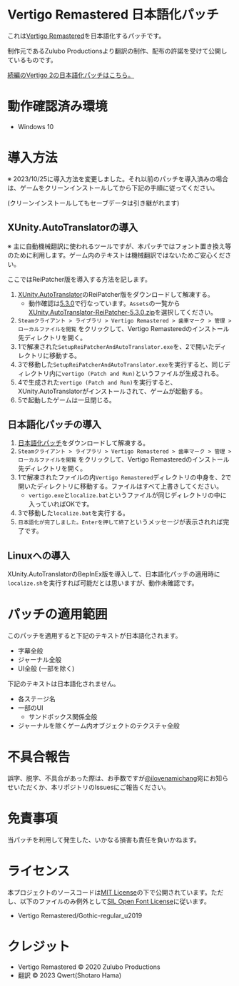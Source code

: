 # Vertigo Remastered 日本語化パッチ

これは[Vertigo Remastered](https://store.steampowered.com/app/1318090/Vertigo_Remastered/)を日本語化するパッチです。

制作元であるZulubo Productionsより翻訳の制作、配布の許諾を受けて公開しているものです。

[続編のVertigo 2の日本語化パッチはこちら。](https://github.com/izayoi256/vertigo-2-ja)

# 動作確認済み環境

- Windows 10

# 導入方法

※ 2023/10/25に導入方法を変更しました。それ以前のパッチを導入済みの場合は、ゲームをクリーンインストールしてから下記の手順に従ってください。

(クリーンインストールしてもセーブデータは引き継がれます)

## XUnity.AutoTranslatorの導入

※ 主に自動機械翻訳に使われるツールですが、本パッチではフォント置き換え等のために利用します。ゲーム内のテキストは機械翻訳ではないためご安心ください。

ここではReiPatcher版を導入する方法を記します。

1. [XUnity.AutoTranslator](https://github.com/bbepis/XUnity.AutoTranslator/releases)のReiPatcher版をダウンロードして解凍する。
    - 動作確認は[5.3.0](https://github.com/bbepis/XUnity.AutoTranslator/releases/tag/v5.3.0)で行なっています。`Assets`の一覧から[XUnity.AutoTranslator-ReiPatcher-5.3.0.zip](https://github.com/bbepis/XUnity.AutoTranslator/releases/download/v5.3.0/XUnity.AutoTranslator-ReiPatcher-5.3.0.zip)を選択してください。
2. `Steamクライアント > ライブラリ > Vertigo Remastered > 歯車マーク > 管理 > ローカルファイルを閲覧` をクリックして、Vertigo Remasteredのインストール先ディレクトリを開く。
3. 1で解凍された`SetupReiPatcherAndAutoTranslator.exe`を、2で開いたディレクトリに移動する。
4. 3で移動した`SetupReiPatcherAndAutoTranslator.exe`を実行すると、同じディレクトリ内に`vertigo (Patch and Run)`というファイルが生成される。
5. 4で生成された`vertigo (Patch and Run)`を実行すると、XUnity.AutoTranslatorがインストールされて、ゲームが起動する。
6. 5で起動したゲームは一旦閉じる。

## 日本語化パッチの導入

1. [日本語化パッチ](https://github.com/izayoi256/vertigo-remastered-ja/archive/refs/heads/master.zip)をダウンロードして解凍する。
2. `Steamクライアント > ライブラリ > Vertigo Remastered > 歯車マーク > 管理 > ローカルファイルを閲覧` をクリックして、Vertigo Remasteredのインストール先ディレクトリを開く。
3. 1で解凍されたファイルの内`Vertigo Remastered`ディレクトリの中身を、2で開いたディレクトリに移動する。ファイルはすべて上書きしてください。
    - `vertigo.exe`と`localize.bat`というファイルが同じディレクトリの中に入っていればOKです。
4. 3で移動した`localize.bat`を実行する。
5. `日本語化が完了しました。Enterを押して終了`というメッセージが表示されれば完了です。

## Linuxへの導入

XUnity.AutoTranslatorのBepInEx版を導入して、日本語化パッチの適用時に`localize.sh`を実行すれば可能だとは思いますが、動作未確認です。

# パッチの適用範囲

このパッチを適用すると下記のテキストが日本語化されます。

- 字幕全般
- ジャーナル全般
- UI全般 (一部を除く)

下記のテキストは日本語化されません。

- 各ステージ名
- 一部のUI
  - サンドボックス関係全般
- ジャーナルを除くゲーム内オブジェクトのテクスチャ全般

# 不具合報告

誤字、脱字、不具合があった際は、お手数ですが[@ilovenamichang](https://twitter.com/ilovenamichang)宛にお知らせいただくか、本リポジトリのIssuesにご報告ください。

# 免責事項

当パッチを利用して発生した、いかなる損害も責任を負いかねます。

# ライセンス

本プロジェクトのソースコードは[MIT License](./LICENSE.txt)の下で公開されています。ただし、以下のファイルのみ例外として[SIL Open Font License](./OFL.txt)に従います。

- Vertigo Remastered/Gothic-regular_u2019

# クレジット

- Vertigo Remastered © 2020 Zulubo Productions 
- 翻訳 © 2023 Qwert(Shotaro Hama) 

